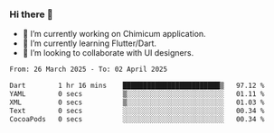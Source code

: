 ### Hi there 👋

<!--
**devcat37/devcat37** is a ✨ _special_ ✨ repository because its `README.md` (this file) appears on your GitHub profile.-->


- 🔭 I’m currently working on Chimicum application.
- 🌱 I’m currently learning Flutter/Dart.
- 👯 I’m looking to collaborate with UI designers.
<!-- - 🤔 I’m looking for help with ... -->

<!--START_SECTION:waka-->

```txt
From: 26 March 2025 - To: 02 April 2025

Dart        1 hr 16 mins    ████████████████████████▒   97.12 %
YAML        0 secs          ▒░░░░░░░░░░░░░░░░░░░░░░░░   01.11 %
XML         0 secs          ▒░░░░░░░░░░░░░░░░░░░░░░░░   01.03 %
Text        0 secs          ░░░░░░░░░░░░░░░░░░░░░░░░░   00.34 %
CocoaPods   0 secs          ░░░░░░░░░░░░░░░░░░░░░░░░░   00.34 %
```

<!--END_SECTION:waka-->
